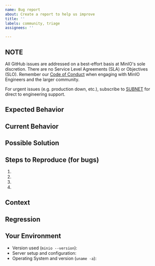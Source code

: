 ```yaml
---
name: Bug report
about: Create a report to help us improve
title: ''
labels: community, triage
assignees: ''

---
```


## NOTE
All GitHub issues are addressed on a best-effort basis at MinIO's sole discretion. There are no Service Level Agreements (SLA) or Objectives (SLO). Remember our [Code of Conduct](https://github.com/minio/minio/blob/master/code_of_conduct.md) when engaging with MinIO Engineers and the larger community.

For urgent issues (e.g. production down, etc.), subscribe to [SUBNET](https://min.io/pricing?jmp=github) for direct to engineering support.
 
<!--- Provide a general summary of the issue in the Title above -->

## Expected Behavior
<!--- If you're describing a bug, tell us what should happen -->
<!--- If you're suggesting a change/improvement, tell us how it should work -->

## Current Behavior
<!--- If describing a bug, tell us what happens instead of the expected behavior -->
<!--- If suggesting a change/improvement, explain the difference from current behavior -->

## Possible Solution
<!--- Not obligatory, but suggest a fix/reason for the bug, -->
<!--- or ideas how to implement the addition or change -->

## Steps to Reproduce (for bugs)
<!--- Provide a link to a live example, or an unambiguous set of steps to -->
<!--- reproduce this bug. Include code to reproduce, if relevant -->
<!--- and make sure you have followed https://github.com/minio/minio/tree/release/docs/debugging to capture relevant logs -->

1.
2.
3.
4.

## Context
<!--- How has this issue affected you? What are you trying to accomplish? -->
<!--- Providing context helps us come up with a solution that is most useful in the real world -->

## Regression
<!-- Is this issue a regression? (Yes / No) -->
<!-- If Yes, optionally please include minio version or commit id or PR# that caused this regression, if you have these details. -->

## Your Environment
<!--- Include as many relevant details about the environment you experienced the bug in -->
* Version used (`minio --version`):
* Server setup and configuration:
* Operating System and version (`uname -a`):
